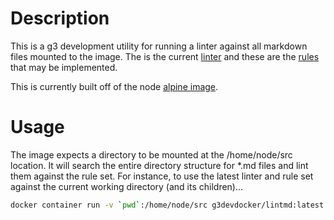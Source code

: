 # Description

This is a g3 development utility for running a linter against all markdown files mounted to the image. The is the
current [linter][markdownlinter] and these are the [rules][markdownrules] that may be implemented.

This is currently built off of the node [alpine image][node].

# Usage

The image expects a directory to be mounted at the /home/node/src location. It will search the entire directory
structure for *.md files and lint them against the rule set. For instance, to use the latest linter and rule set
against the current working directory (and its children)...

```bash
docker container run -v `pwd`:/home/node/src g3devdocker/lintmd:latest
```

[markdownlinter]:https://www.npmjs.com/package/markdownlint-cli
[markdownrules]:https://github.com/DavidAnson/markdownlint/blob/master/doc/Rules.md
[node]:https://hub.docker.com/_/node/
